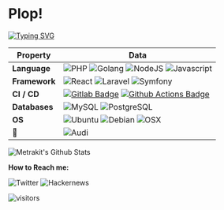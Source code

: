 # Plop!

[![Typing SVG](https://readme-typing-svg.herokuapp.com?color=%23FF5500&lines=Full+Stack+Web+Developer;Keep+learning+every+day;Chuck+Norris+fan;Challenge+hunter)](https://git.io/typing-svg)

Property | Data
--- | --- 
**Language**  | ![PHP](https://img.shields.io/badge/PHP-777BB4?style=for-the-badge&logo=php&logoColor=white) ![Golang](https://img.shields.io/badge/Go-00ADD8?style=for-the-badge&logo=go&logoColor=white) ![NodeJS](https://img.shields.io/badge/JavaScript-F7DF1E?style=for-the-badge&logo=javascript&logoColor=black) ![Javascript](https://img.shields.io/badge/Node.js-43853D?style=for-the-badge&logo=node.js&logoColor=white)
**Framework**  | ![React](https://img.shields.io/badge/React-20232A?style=for-the-badge&logo=react&logoColor=61DAFB) ![Laravel](https://img.shields.io/badge/Laravel-FF2D20?style=for-the-badge&logo=laravel&logoColor=white) ![Symfony](https://img.shields.io/badge/symfony-black?style=for-the-badge&logo=symfony&logoColor=white)
**CI / CD** | [![Gitlab Badge](https://img.shields.io/badge/-Gitlab%20-2088FF?style=flat&logo=Gitlab&logoColor=white)](https://github.com/Metrakit/Metrakit) [![Github Actions Badge](https://img.shields.io/badge/-Git%20-2088FF?style=flat&logo=Git&logoColor=white)](https://github.com/Metrakit/Metrakit)
**Databases**  | ![MySQL](https://img.shields.io/badge/MySQL-00000F?style=for-the-badge&logo=mysql&logoColor=white) ![PostgreSQL](https://img.shields.io/badge/PostgreSQL-316192?style=for-the-badge&logo=postgresql&logoColor=white)
**OS**  | ![Ubuntu](https://img.shields.io/badge/-Ubuntu-black?style=flat-square&amp;logo=ubuntu) ![Debian](https://img.shields.io/badge/-Debian-black?style=flat-square&amp;logo=debian) ![OSX](https://img.shields.io/badge/-MacOS-black?style=flat-square&amp;logo=macos)
**🚗**  | ![Audi](https://aleen42.github.io/badges/src/audi.svg)

![Metrakit's Github Stats](https://github-readme-stats-xi-ochre.vercel.app/api?username=Metrakit&theme=light&include_all_commits=true&show_icons=true&hide_border=true&count_private=true)

**How to Reach me:**

![Twitter](https://img.shields.io/twitter/url?style=social&url=https%3A%2F%2Ftwitter.com%2Fjordanejouffroy)
![Hackernews](https://img.shields.io/hackernews/user-karma/metrakit?style=social)

<p align="left">
<img src="https://visitor-badge.laobi.icu/badge?page_id=Metrakit.Metrakit" alt="visitors"/>
</p>

